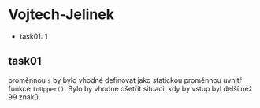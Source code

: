 # Vojtech-Jelinek

- task01: 1

## task01
proměnnou `s` by bylo vhodné definovat jako statickou proměnnou uvnitř funkce `toUpper()`. Bylo by vhodné ošetřit situaci, kdy by vstup byl delší než 99 znaků.